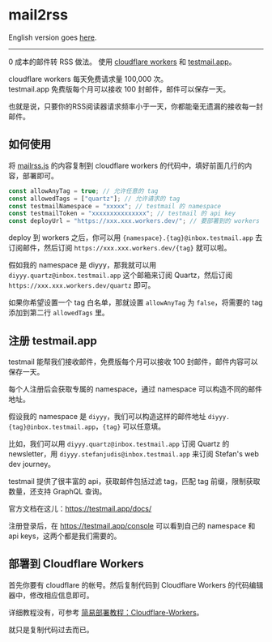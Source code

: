 # mail2rss

English version goes [here](README_EN.md).
___
0 成本的邮件转 RSS 做法。
使用 [cloudflare workers](https://workers.cloudflare.com/) 和 [testmail.app](https://testmail.app/)。

cloudflare workers 每天免费请求量 100,000 次。  
testmail.app 免费版每个月可以接收 100 封邮件，邮件可以保存一天。

也就是说，只要你的RSS阅读器请求频率小于一天，你都能毫无遗漏的接收每一封邮件。

## 如何使用

将 [mailrss.js](mail2rss.js) 的内容复制到 cloudflare workers 的代码中，填好前面几行的内容，部署即可。

```js
const allowAnyTag = true; // 允许任意的 tag
const allowedTags = ["quartz"]; // 允许请求的 tag
const testmailNamespace = "xxxxx"; // testmail 的 namespace
const testmailToken = "xxxxxxxxxxxxxxx"; // testmail 的 api key
const deployUrl = "https://xxx.xxx.workers.dev/"; // 要部署到的 workers 的域名
```

deploy 到 workers 之后，你可以用 `{namespace}.{tag}@inbox.testmail.app` 去订阅邮件，然后订阅 `https://xxx.xxx.workers.dev/{tag}` 就可以啦。

假如我的 namespace 是 diyyy，那我就可以用 `diyyy.quartz@inbox.testmail.app` 这个邮箱来订阅 Quartz，然后订阅 `https://xxx.xxx.workers.dev/quartz` 即可。

如果你希望设置一个 tag 白名单，那就设置 `allowAnyTag` 为 `false`，将需要的 tag 添加到第二行 `allowedTags` 里。  

## 注册 testmail.app

testmail 能帮我们接收邮件，免费版每个月可以接收 100 封邮件，邮件内容可以保存一天。

每个人注册后会获取专属的 namespace，通过 namespace 可以构造不同的邮件地址。

假设我的 namespace 是 `diyyy`，我们可以构造这样的邮件地址 `diyyy.{tag}@inbox.testmail.app`，`{tag}` 可以任意填。

比如，我们可以用 `diyyy.quartz@inbox.testmail.app` 订阅 Quartz 的 newsletter，用 `diyyy.stefanjudis@inbox.testmail.app` 来订阅 Stefan's web dev journey。

testmail 提供了很丰富的 api，获取邮件包括过滤 tag，匹配 tag 前缀，限制获取数量，还支持 GraphQL 查询。

官方文档在这儿：<https://testmail.app/docs/>

注册登录后，在 <https://testmail.app/console> 可以看到自己的 namespace 和 api keys，这两个都是我们需要的。

## 部署到 Cloudflare Workers

首先你要有 cloudflare 的帐号。然后复制代码到 Cloudflare Workers 的代码编辑器中，修改相应信息即可。

详细教程没有，可参考 [简易部署教程：Cloudflare-Workers](https://github.com/SeaHOH/GotoX/wiki/%E7%AE%80%E6%98%93%E9%83%A8%E7%BD%B2%E6%95%99%E7%A8%8B%EF%BC%9ACloudflare-Workers)。

就只是复制代码过去而已。

